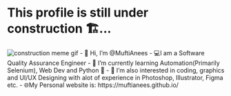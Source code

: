 # This profile is still under construction 🏗...<br>

<img src='images/construction.gif' align:center alt='construction meme gif'>
- 👋 Hi, I’m @MuftiAnees
- 💻I am a Software Quality Assurance Engineer
- 🌱 I’m currently learning Automation(Primarily Selenium), Web Dev and Python 🐍
- 👀 I’m also interested in coding, graphics and UI/UX Designing with alot of experience in Photoshop, Illustrator, Figma etc.
- 🌐My Personal website is: https://muftianees.github.io/
<!--
## Softwares and Languages
<img src='images\Selenium.png' alt='Selenium Logo'>
<img src='images\photoshop.png' width=15% alt='Photoshop Logo'>
<img src='images\illustrator.png' width=15% height=15%  alt='Illustrator Logo'>
<img src='images\figma.png' width=15% height=15% alt='Figma Logo'>
<img src='images\wordpress.png' width=15% alt='Wordpress Logo'>
<img src='images\premiere.png' width=15% alt='PremierPro Logo'>
<img src='images\html-5.png' width=15% alt='HTML Logo'>
<img src='images\css-3.png' width=15% alt='CSS Logo'>
<img src='images\code.png' width=15% alt='Development Logo'>
<img src='images\python.png' width=15% alt='Python Logo'>
<img src='images\js.png' width=15% alt='JavaScript Logo'>
<img src='images\React.png' width=15% alt='React JS Logo'>
<img src='images\React.png' width=15% alt='React Native Logo'>
<img src='images\jira.png' width=15% alt='JIRA Logo'>
<img src='images\Selenium_Logo.png' alt='Latex Logo'>
<img src='images\Selenium_Logo.png' alt='J Meter Logo'>
<img src='images\Selenium_Logo.png' alt='Joget Logo'>
!-->
<!-- 

## Other Skills
- PC Building 
- Web Development and Designing
- UX and UI Designing
- Amazon EBC A plus pages
- Quality Assurance Engineering
- OOP
!-->